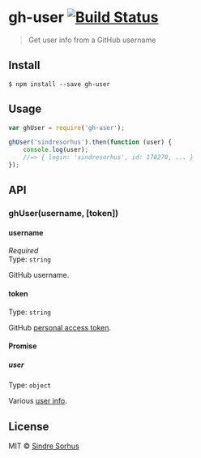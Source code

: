 # gh-user [![Build Status](https://travis-ci.org/sindresorhus/gh-user.svg?branch=master)](https://travis-ci.org/sindresorhus/gh-user)

> Get user info from a GitHub username


## Install

```
$ npm install --save gh-user
```


## Usage

```js
var ghUser = require('gh-user');

ghUser('sindresorhus').then(function (user) {
	console.log(user);
	//=> { login: 'sindresorhus', id: 170270, ... }
});
```


## API

### ghUser(username, [token])

#### username

*Required*  
Type: `string`

GitHub username.

#### token

Type: `string`  

GitHub [personal access token](https://github.com/settings/tokens/new).

#### Promise

##### user

Type: `object`

Various [user info](https://developer.github.com/v3/users/#response).


## License

MIT © [Sindre Sorhus](http://sindresorhus.com)
